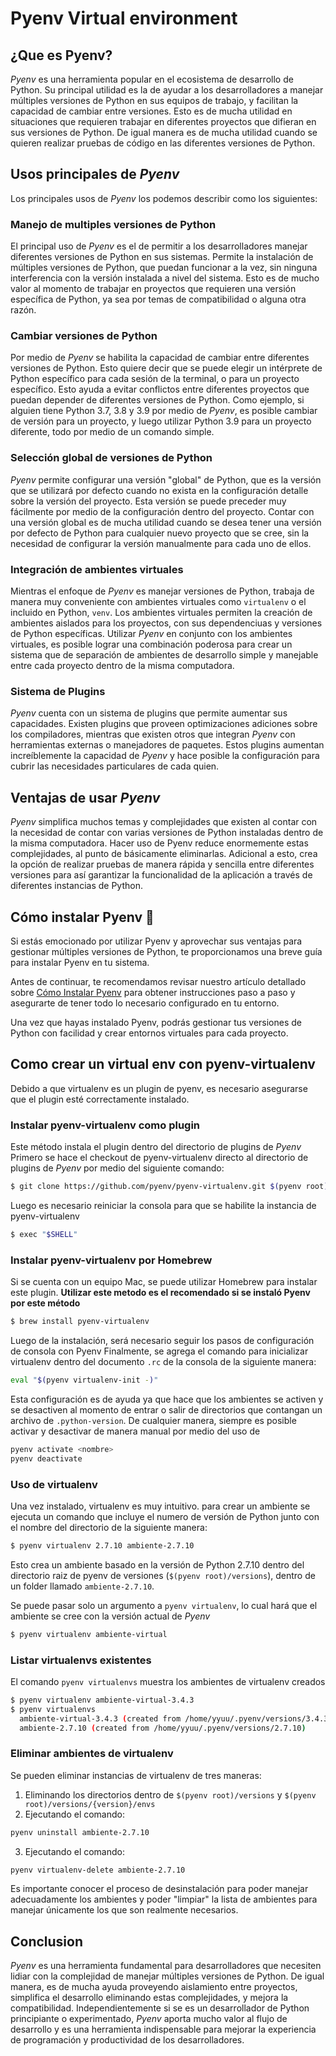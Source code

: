 # Pyenv Virtual environment

## ¿Que es Pyenv?

_Pyenv_ es una herramienta popular en el ecosistema de desarrollo de Python. Su principal utilidad es la de ayudar a los desarrolladores a manejar múltiples versiones de Python en sus equipos de trabajo, y facilitan la capacidad de cambiar entre versiones. Esto es de mucha utilidad en situaciones que requieren trabajar en diferentes proyectos que difieran en sus versiones de Python. De igual manera es de mucha utilidad cuando se quieren realizar pruebas de código en las diferentes versiones de Python.

## Usos principales de _Pyenv_

Los principales usos de _Pyenv_ los podemos describir como los siguientes:

### Manejo de multiples versiones de Python

El principal uso de _Pyenv_ es el de permitir a los desarrolladores manejar diferentes versiones de Python en sus sistemas. Permite la instalación de múltiples versiones de Python, que puedan funcionar a la vez, sin ninguna interferencia con la versión instalada a nivel del sistema. Esto es de mucho valor al momento de trabajar en proyectos que requieren una versión específica de Python, ya sea por temas de compatibilidad o alguna otra razón.

### Cambiar versiones de Python
Por medio de _Pyenv_ se habilita la capacidad de cambiar entre diferentes versiones de Python. Esto quiere decir que se puede elegir un intérprete de Python específico para cada sesión de la terminal, o para un proyecto específico. Esto ayuda a evitar conflictos entre diferentes proyectos que puedan depender de diferentes versiones de Python. Como ejemplo, si alguien tiene Python 3.7, 3.8 y 3.9 por medio de _Pyenv_, es posible cambiar de versión para un proyecto, y luego utilizar Python 3.9 para un proyecto diferente, todo por medio de un comando simple. 

### Selección global de versiones de Python

_Pyenv_ permite configurar una versión "global" de Python, que es la versión que se utilizará por defecto cuando no exista en la configuración detalle sobre la versión del proyecto. Esta versión se puede preceder muy fácilmente por medio de la configuración dentro del proyecto. Contar con una versión global es de mucha utilidad cuando se desea tener una versión por defecto de Python para cualquier nuevo proyecto que se cree, sin la necesidad de configurar la versión manualmente para cada uno de ellos.

### Integración de ambientes virtuales

Mientras el enfoque de _Pyenv_ es manejar versiones de Python, trabaja de manera muy conveniente con ambientes virtuales como ```virtualenv``` o el incluido en Python, ```venv```. Los ambientes virtuales permiten la creación de ambientes aislados para los proyectos, con sus dependenciuas y versiones de Python específicas. Utilizar _Pyenv_ en conjunto con los ambientes virtuales, es posible lograr una combinación poderosa para crear un sistema que de separación de ambientes de desarrollo simple y manejable entre cada proyecto dentro de la misma computadora.

### Sistema de Plugins

_Pyenv_ cuenta con un sistema de plugins que permite aumentar sus capacidades. Existen plugins que proveen optimizaciones adiciones sobre los compiladores, mientras que existen otros que integran _Pyenv_ con herramientas externas o manejadores de paquetes. Estos plugins aumentan increíblemente la capacidad de _Pyenv_ y hace posible la configuración para cubrir las necesidades particulares de cada quien.

## Ventajas de usar _Pyenv_

_Pyenv_ simplifica muchos temas y complejidades que existen al contar con la necesidad de contar con varias versiones de Python instaladas dentro de la misma computadora. Hacer uso de Pyenv reduce enormemente estas complejidades, al punto de básicamente eliminarlas. Adicional a esto, crea la opción de realizar pruebas de manera rápida y sencilla entre diferentes versiones para así garantizar la funcionalidad de la aplicación a través de diferentes instancias de Python.

## Cómo instalar Pyenv 🚀

Si estás emocionado por utilizar Pyenv y aprovechar sus ventajas para gestionar múltiples versiones de Python, te proporcionamos una breve guía para instalar Pyenv en tu sistema.

Antes de continuar, te recomendamos revisar nuestro artículo detallado sobre [Cómo Instalar Pyenv](https://4geeks.com/es/how-to/que-es-pyenv-y-como-instalar-pyenv) para obtener instrucciones paso a paso y asegurarte de tener todo lo necesario configurado en tu entorno.

Una vez que hayas instalado Pyenv, podrás gestionar tus versiones de Python con facilidad y crear entornos virtuales para cada proyecto.

## Como crear un virtual env con pyenv-virtualenv
Debido a que virtualenv es un plugin de pyenv, es necesario asegurarse que el plugin esté correctamente instalado.
### Instalar pyenv-virtualenv como plugin
Este método instala el plugin dentro del directorio de plugins de _Pyenv_
Primero se hace el checkout de pyenv-virtualenv directo al directorio de plugins de _Pyenv_ por medio del siguiente comando:
```sh
$ git clone https://github.com/pyenv/pyenv-virtualenv.git $(pyenv root)/plugins/pyenv-virtualenv
```
Luego es necesario reiniciar la consola para que se habilite la instancia de pyenv-virtualenv
```sh
$ exec "$SHELL"
```
### Instalar pyenv-virtualenv por Homebrew
Si se cuenta con un equipo Mac, se puede utilizar Homebrew para instalar este plugin. **Utilizar este metodo es el recomendado si se instaló Pyenv por este método**
```sh
$ brew install pyenv-virtualenv
```
Luego de la instalación, será necesario seguir los pasos de configuración de consola con Pyenv
Finalmente, se agrega el comando para inicializar virtualenv dentro del documento ```.rc``` de la consola de la siguiente manera:
```sh 
eval "$(pyenv virtualenv-init -)"
```
Esta configuración es de ayuda ya que hace que los ambientes se activen y se desactiven al momento de entrar o salir de directorios que contangan un archivo de ```.python-version```.
De cualquier manera, siempre es posible activar y desactivar de manera manual por medio del uso de 
```sh
pyenv activate <nombre>
pyenv deactivate
```

### Uso de virtualenv
Una vez instalado, virtualenv es muy intuitivo. para crear un ambiente se ejecuta un comando que incluye el numero de versión de Python junto con el nombre del directorio de la siguiente manera:
```sh
$ pyenv virtualenv 2.7.10 ambiente-2.7.10
```

Esto crea un ambiente basado en la versión de Python 2.7.10 dentro del directorio raiz de pyenv de versiones (```$(pyenv root)/versions```), dentro de un folder llamado ```ambiente-2.7.10```.

Se puede pasar solo un argumento a ```pyenv virtualenv```, lo cual hará que el ambiente se cree con la versión actual de _Pyenv_
```sh
$ pyenv virtualenv ambiente-virtual
```

### Listar virtualenvs existentes
El comando ```pyenv virtualenvs``` muestra los ambientes de virtualenv creados
```sh
$ pyenv virtualenv ambiente-virtual-3.4.3
$ pyenv virtualenvs
  ambiente-virtual-3.4.3 (created from /home/yyuu/.pyenv/versions/3.4.3)
  ambiente-2.7.10 (created from /home/yyuu/.pyenv/versions/2.7.10)
```

### Eliminar ambientes de virtualenv
Se pueden eliminar instancias de virtualenv de tres maneras:
1. Eliminando los directorios dentro de ```$(pyenv root)/versions``` y ```$(pyenv root)/versions/{version}/envs```
2. Ejecutando el comando:
```sh
pyenv uninstall ambiente-2.7.10
```
3. Ejecutando el comando:
```sh
pyenv virtualenv-delete ambiente-2.7.10
```
Es importante conocer el proceso de desinstalación para poder manejar adecuadamente los ambientes y poder "limpiar" la lista de ambientes para manejar únicamente los que son realmente necesarios.

## Conclusion

_Pyenv_ es una herramienta fundamental para desarrolladores que necesiten lidiar con la complejidad de manejar múltiples versiones de Python. De igual manera, es de mucha ayuda proveyendo aislamiento entre proyectos, simplifica el desarrollo eliminando estas complejidades, y mejora la compatibilidad. Independientemente si se es un desarrollador de Python principiante o experimentado, _Pyenv_ aporta mucho valor al flujo de desarrollo y es una herramienta indispensable para mejorar la experiencia de programación y productividad de los desarrolladores.
